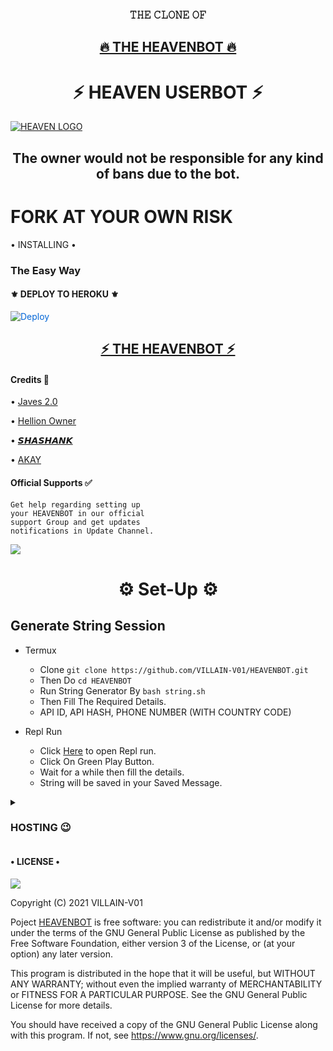 <h3 align="center">𝚃𝙷𝙴 𝙲𝙻𝙾𝙽𝙴 𝙾𝙵</h3>
<h2 align="center"> <a href="https://github.com/VILLAIN-V01/HEAVENUSERBOT">🔥 THE HEAVENBOT 🔥</a></h2>


<h1 align="center">⚡ HEAVEN USERBOT ⚡</h1>


[![HEAVEN LOGO](https://telegra.ph//file/2002916af5d4951c9b494.jpg)](https://t.me/HeavenBot_Support)


<h2 align="center">The owner would not be responsible for any kind of bans due to the bot.</h2>


# FORK AT YOUR OWN RISK



  <summary> • INSTALLING • </summary>

### The Easy Way

<h4>⚜️ DEPLOY TO HEROKU ⚜️</h4>

<a href="https://dashboard.heroku.com/new?button-url=https%3A%2F%2Fgithub.com%2FVILLAIN-V01%2FHEAVENBOT&template=https%3A%2F%2Fgithub.com%2FVILLAIN-V01%2FHEAVENBOT" rel="nofollow" style="background-color: initial; box-sizing: border-box; color: #0366d6; text-decoration-line: none;"><img alt="Deploy" data-canonical-src="https://www.herokucdn.com/deploy/button.svg" src="https://camo.githubusercontent.com/83b0e95b38892b49184e07ad572c94c8038323fb/68747470733a2f2f7777772e6865726f6b7563646e2e636f6d2f6465706c6f792f627574746f6e2e737667" style="border-style: none; box-sizing: initial; max-width: 100%;" /></a></div>

<h2 align="center"> <a href="https://github.com/VILLAIN-V01/HEAVENBOT">⚡ THE HEAVENBOT ⚡</a></h2>

</details>


  <summary> <h4>Credits 🏅</h4> </summary>

• [Javes 2.0](https://github.com/Javes786/javes-2.0)

• [Hellion Owner](https://t.me/Royal_king7)

• [𝙎𝙃𝘼𝙎𝙃𝘼𝙉𝙆](https://t.me/shashankxD)

• [AKAY](https://t.me/akborana1)

</details>

  <summary> <h4>Official Supports ✅</h4> </summary>

```
Get help regarding setting up 
your HEAVENBOT in our official 
support Group and get updates
notifications in Update Channel.
```

<a href="https://t.me/HeavenBot_Support"><img src="https://img.shields.io/badge/Join-Support%20Channel-red.svg?style=for-the-badge&logo=Telegram"></a>

</details>

<h1 align="center">⚙️ Set-Up ⚙️</h1>


  <summary> <h2>Generate String Session</h2> </summary>

- Termux
    - Clone `git clone https://github.com/VILLAIN-V01/HEAVENBOT.git`
    - Then Do  `cd HEAVENBOT`
    - Run String Generator By
           `bash string.sh`
    - Then Fill The Required Details.
    - API ID, API HASH, PHONE NUMBER (WITH COUNTRY CODE)
 
- Repl Run
    - Click [Here](https://replit.com/@VILLAINV01/HEAVENBOT#main.py) to open Repl run.
    - Click On Green Play Button.
    - Wait for a while then fill the details.
    - String will be saved in your Saved Message.
</details>

<details>
  <summary> <h3>HOSTING 😉</h3> </summary>

- Choose A Hosting Site. And fill the mandatory vars.

## Deploys

- You Can Deploy it on 
    - [Zeet](https://zeet.co/new)
    - [Uffizzi](https://uffizzi.com)
    - Any Other VPS.
    - No support for Termux Yet.

## Mandatory Vars

- Some of the environment variables are mandatory.
- These are listed below.
    - `APP_ID`:   You can get this value from [here](https://my.telegram.org)
    - `API_HASH`:   You can get this value from [here](https://my.telegram.org)
    - `ENV`:   `ANYTHING`
    - `STRING_SESSION`:   You can get this value from running `python3 string_session.py` in termux after cloning this repo. Or just using [repl run](https://replit.com/@VILLAINV01/HEAVENBOT#main.py)
    - `LOG_GROUP`:   Make a Channel Or Group and get it's id.
    - `DATABASE_URL`:   Make a database on elephant sql and paste the url.
    - `DB_URI`:   Same as `DATABASE_URL`
    - `BOT_TOKEN`:   Make a Bot from [Botfather](https://t.me/botfather) and paste the bot token here.
    - `BOT_USERNAME`:   Paste the Username of bot that you made from [BotFather](https://t.me/botfather).
- The userbot will not work without setting the mandatory vars.

</details>


  <summary> <h4>• LICENSE •</h4> </summary>

![](https://www.gnu.org/graphics/gplv3-or-later.png)

Copyright (C) 2021 VILLAIN-V01

Poject [HEAVENBOT](https://github.com/VILLAIN-V01/HEAVENBOT) is free software: you can redistribute it and/or modify
it under the terms of the GNU General Public License as published by
the Free Software Foundation, either version 3 of the License, or
(at your option) any later version.

This program is distributed in the hope that it will be useful,
but WITHOUT ANY WARRANTY; without even the implied warranty of
MERCHANTABILITY or FITNESS FOR A PARTICULAR PURPOSE.  See the
GNU General Public License for more details.

You should have received a copy of the GNU General Public License
along with this program. If not, see <https://www.gnu.org/licenses/>.

</details>
